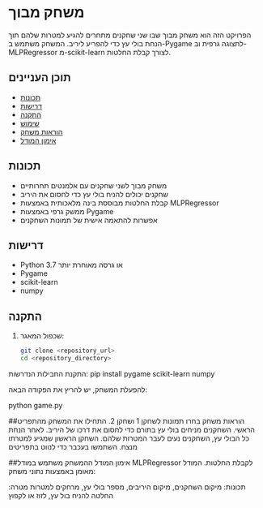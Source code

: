 # משחק מבוך

הפרויקט הזה הוא משחק מבוך שבו שני שחקנים מתחרים להגיע למטרות שלהם תוך הנחת בולי עץ כדי להפריע ליריב. המשחק משתמש ב-Pygame לתצוגה גרפית וב-MLPRegressor מ-scikit-learn לצורך קבלת החלטות.

## תוכן העניינים
- [תכונות](#תכונות)
- [דרישות](#דרישות)
- [התקנה](#התקנה)
- [שימוש](#שימוש)
- [הוראות משחק](#הוראות-משחק)
- [אימון המודל](#אימון-המודל)



## תכונות
- משחק מבוך לשני שחקנים עם אלמנטים תחרותיים
- שחקנים יכולים להניח בולי עץ כדי לחסום את היריב
- קבלת החלטות מבוססת בינה מלאכותית באמצעות MLPRegressor
- ממשק גרפי באמצעות Pygame
- אפשרות להתאמה אישית של תמונות השחקנים

## דרישות
- Python 3.7 או גרסה מאוחרת יותר
- Pygame
- scikit-learn
- numpy

## התקנה
1. שכפול המאגר:
   ```bash
   git clone <repository_url>
   cd <repository_directory>


התקנת החבילות הנדרשות:
pip install pygame scikit-learn numpy

להפעלת המשחק, יש להריץ את הפקודה הבאה:

python game.py

##הוראות משחק
בחרו תמונות לשחקן 1 ושחקן 2.
התחילו את המשחק מהתפריט הראשי.
השחקנים מניחים בולי עץ בתורם כדי לחסום את דרכו של היריב.
לאחר הנחת כל הבולי עץ, השחקנים נעים לעבר המטרות שלהם.
השחקן הראשון שמגיע למטרתו מנצח.
השתמשו בעכבר כדי לנווט בתפריטים

##אימון המודל
ההמשחק משתמש במודל MLPRegressor לקבלת החלטות. המודל מאומן באמצעות נתוני משחק:

תכונות: מיקום השחקנים, מיקום היריבים, מספר בולי עץ, מרחקים למטרות
מטרה: החלטה להניח בול עץ, לזוז או לקפוץ
